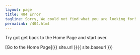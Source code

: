 ```yaml
---
layout: page
title: 404 Error
tagline: Sorry, We could not find what you are looking for!
permalink: /404.html
---
```


Try got get back to the Home Page and start over.

[Go to the Home Page]({{ site.url }}{{ site.baseurl }})

